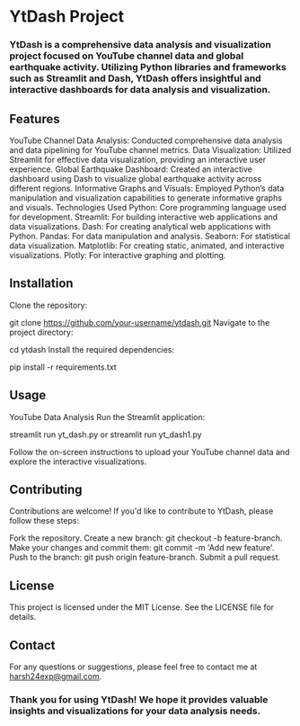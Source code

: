 # YtDash Project
### YtDash is a comprehensive data analysis and visualization project focused on YouTube channel data and global earthquake activity. Utilizing Python libraries and frameworks such as Streamlit and Dash, YtDash offers insightful and interactive dashboards for data analysis and visualization.

## Features
YouTube Channel Data Analysis: Conducted comprehensive data analysis and data pipelining for YouTube channel metrics.
Data Visualization: Utilized Streamlit for effective data visualization, providing an interactive user experience.
Global Earthquake Dashboard: Created an interactive dashboard using Dash to visualize global earthquake activity across different regions.
Informative Graphs and Visuals: Employed Python’s data manipulation and visualization capabilities to generate informative graphs and visuals.
Technologies Used
Python: Core programming language used for development.
Streamlit: For building interactive web applications and data visualizations.
Dash: For creating analytical web applications with Python.
Pandas: For data manipulation and analysis.
Seaborn: For statistical data visualization.
Matplotlib: For creating static, animated, and interactive visualizations.
Plotly: For interactive graphing and plotting.
## Installation
Clone the repository:

git clone https://github.com/your-username/ytdash.git
Navigate to the project directory:

cd ytdash
Install the required dependencies:

pip install -r requirements.txt
## Usage
YouTube Data Analysis
Run the Streamlit application:

streamlit run yt_dash.py 
or 
streamlit run yt_dash1.py

Follow the on-screen instructions to upload your YouTube channel data and explore the interactive visualizations.


## Contributing
Contributions are welcome! If you'd like to contribute to YtDash, please follow these steps:

Fork the repository.
Create a new branch: git checkout -b feature-branch.
Make your changes and commit them: git commit -m 'Add new feature'.
Push to the branch: git push origin feature-branch.
Submit a pull request.
## License
This project is licensed under the MIT License. See the LICENSE file for details.

## Contact
For any questions or suggestions, please feel free to contact me at harsh24exp@gmail.com.

### Thank you for using YtDash! We hope it provides valuable insights and visualizations for your data analysis needs.

